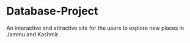 # Database-Project
An interactive and attractive site for the users to explore new places in Jammu and Kashmir. 
